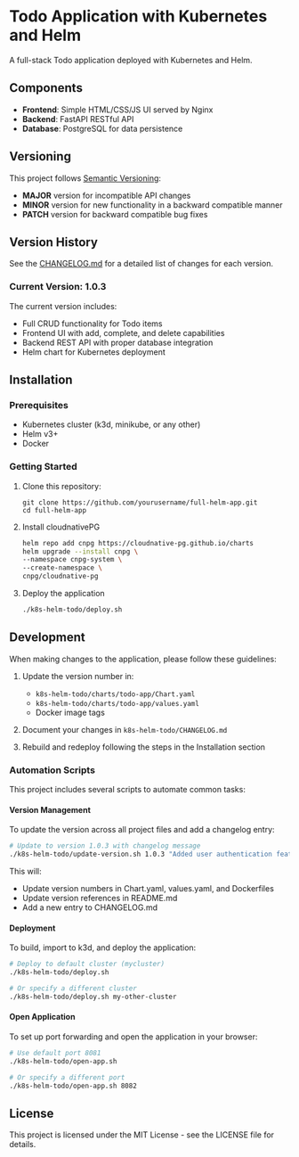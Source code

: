 # Todo Application with Kubernetes and Helm

A full-stack Todo application deployed with Kubernetes and Helm.

## Components

- **Frontend**: Simple HTML/CSS/JS UI served by Nginx
- **Backend**: FastAPI RESTful API
- **Database**: PostgreSQL for data persistence

## Versioning

This project follows [Semantic Versioning](https://semver.org/):

- **MAJOR** version for incompatible API changes
- **MINOR** version for new functionality in a backward compatible manner
- **PATCH** version for backward compatible bug fixes

## Version History

See the [CHANGELOG.md](k8s-helm-todo/CHANGELOG.md) for a detailed list of changes for each version.

### Current Version: 1.0.3

The current version includes:
- Full CRUD functionality for Todo items
- Frontend UI with add, complete, and delete capabilities
- Backend REST API with proper database integration
- Helm chart for Kubernetes deployment

## Installation

### Prerequisites

- Kubernetes cluster (k3d, minikube, or any other)
- Helm v3+
- Docker

### Getting Started

1. Clone this repository:
   ```
   git clone https://github.com/yourusername/full-helm-app.git
   cd full-helm-app
   ```

2. Install cloudnativePG

   ```bash
   helm repo add cnpg https://cloudnative-pg.github.io/charts
   helm upgrade --install cnpg \
   --namespace cnpg-system \
   --create-namespace \
   cnpg/cloudnative-pg
   ```

3. Deploy the application

   ```bash
   ./k8s-helm-todo/deploy.sh
   ```



## Development

When making changes to the application, please follow these guidelines:

1. Update the version number in:
   - `k8s-helm-todo/charts/todo-app/Chart.yaml`
   - `k8s-helm-todo/charts/todo-app/values.yaml`
   - Docker image tags

2. Document your changes in `k8s-helm-todo/CHANGELOG.md`

3. Rebuild and redeploy following the steps in the Installation section

### Automation Scripts

This project includes several scripts to automate common tasks:

#### Version Management

To update the version across all project files and add a changelog entry:

```bash
# Update to version 1.0.3 with changelog message
./k8s-helm-todo/update-version.sh 1.0.3 "Added user authentication feature"
```

This will:
- Update version numbers in Chart.yaml, values.yaml, and Dockerfiles
- Update version references in README.md
- Add a new entry to CHANGELOG.md

#### Deployment

To build, import to k3d, and deploy the application:

```bash
# Deploy to default cluster (mycluster)
./k8s-helm-todo/deploy.sh

# Or specify a different cluster
./k8s-helm-todo/deploy.sh my-other-cluster
```

#### Open Application

To set up port forwarding and open the application in your browser:

```bash
# Use default port 8081
./k8s-helm-todo/open-app.sh

# Or specify a different port
./k8s-helm-todo/open-app.sh 8082
```

## License

This project is licensed under the MIT License - see the LICENSE file for details.

